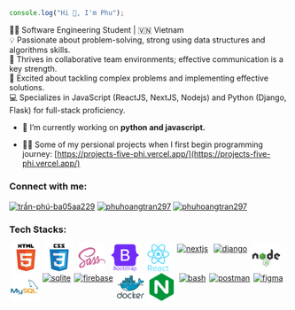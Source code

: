   ```javascript
console.log("Hi 👋, I'm Phu");
```
<p>👩‍💻 Software Engineering Student | 🇻🇳 Vietnam </br>💡 Passionate about problem-solving, strong using data structures and algorithms skills. </br>🤝 Thrives in collaborative team environments; effective communication is a key strength.</br>💪 Excited about tackling complex problems and implementing effective solutions. </br>💻 Specializes in JavaScript (ReactJS, NextJS, Nodejs) and Python (Django, Flask) for full-stack proficiency.

- 🔭 I’m currently working on **python and javascript.**

- 👨‍💻 Some of my persional projects when I first begin programming journey: [https://projects-five-phi.vercel.app/](https://projects-five-phi.vercel.app/)

<h3 align="left">Connect with me:</h3>

<p align="left">
  
<a href="https://linkedin.com/in/trần-phú-ba05aa229" target="blank"><img align="center" src="https://raw.githubusercontent.com/rahuldkjain/github-profile-readme-generator/master/src/images/icons/Social/linked-in-alt.svg" alt="trần-phú-ba05aa229" height="30" width="50" /></a>
<a href="https://www.hackerrank.com/phuhoangtran297" target="blank"><img align="center" src="https://raw.githubusercontent.com/rahuldkjain/github-profile-readme-generator/master/src/images/icons/Social/hackerrank.svg" alt="phuhoangtran297" height="30" width="50" /></a>
<a href="https://www.leetcode.com/phuhoangtran297" target="blank"><img align="center" src="https://raw.githubusercontent.com/rahuldkjain/github-profile-readme-generator/master/src/images/icons/Social/leet-code.svg" alt="phuhoangtran297" height="30" width="50" /></a>

</p>

<h3 align="left">Tech Stacks:</h3>
<div style="display: flex; flex-wrap: wrap; justify-content: space-around;>
  
  <a href="https://www.w3.org/html/" target="_blank" rel="noreferrer"><img src="https://raw.githubusercontent.com/devicons/devicon/master/icons/html5/html5-original-wordmark.svg" alt="html5" width="50" height="50"/></a>
  <a href="https://www.w3schools.com/css/" target="_blank" rel="noreferrer"><img src="https://raw.githubusercontent.com/devicons/devicon/master/icons/css3/css3-original-wordmark.svg" alt="css3" width="50" height="50"/></a>
  <a href="https://sass-lang.com" target="_blank" rel="noreferrer"><img src="https://raw.githubusercontent.com/devicons/devicon/master/icons/sass/sass-original.svg" alt="sass" width="50" height="50"/></a>
  <a href="https://getbootstrap.com" target="_blank" rel="noreferrer"><img src="https://raw.githubusercontent.com/devicons/devicon/master/icons/bootstrap/bootstrap-plain-wordmark.svg" alt="bootstrap" width="50" height="50"/></a>
  <a href="https://reactjs.org/" target="_blank" rel="noreferrer"><img src="https://raw.githubusercontent.com/devicons/devicon/master/icons/react/react-original-wordmark.svg" alt="react" width="50" height="50"/></a>
  <a href="https://nextjs.org/" target="_blank" rel="noreferrer"><img src="https://cdn.worldvectorlogo.com/logos/nextjs-2.svg" alt="nextjs" width="60" height="60"/></a>
  <a href="https://www.djangoproject.com/" target="_blank" rel="noreferrer"><img src="https://cdn.worldvectorlogo.com/logos/django.svg" alt="django" width="50" height="50"/></a>
  <a href="https://nodejs.org" target="_blank" rel="noreferrer"> <img src="https://raw.githubusercontent.com/devicons/devicon/master/icons/nodejs/nodejs-original-wordmark.svg" alt="nodejs" width="50" height="50"/> </a>

 </div>

<div style="display: flex; flex-wrap: wrap; justify-content: space-around;>
  
  <a href="https://www.mysql.com/" target="_blank" rel="noreferrer"> <img src="https://raw.githubusercontent.com/devicons/devicon/master/icons/mysql/mysql-original-wordmark.svg" alt="mysql" width="50" height="50"/> </a>
  <a href="https://wwnexw.sqlite.org/" target="_blank" rel="noreferrer"><img src="https://www.vectorlogo.zone/logos/sqlite/sqlite-icon.svg" alt="sqlite" width="50" height="50"/></a>
  <a href="https://firebase.google.com/" target="_blank" rel="noreferrer"><img src="https://www.vectorlogo.zone/logos/firebase/firebase-icon.svg" alt="firebase" width="50" height="50"/></a>
  <a href="https://www.docker.com/" target="_blank" rel="noreferrer"> <img src="https://raw.githubusercontent.com/devicons/devicon/master/icons/docker/docker-original-wordmark.svg" alt="docker" width="50" height="50"/> </a>
  <a href="https://www.nginx.com" target="_blank" rel="noreferrer"> <img src="https://raw.githubusercontent.com/devicons/devicon/master/icons/nginx/nginx-original.svg" alt="nginx" width="50" height="50"/> </a>
  <a href="https://www.gnu.org/software/bash/" target="_blank" rel="noreferrer"> <img src="https://www.vectorlogo.zone/logos/gnu_bash/gnu_bash-icon.svg" alt="bash" width="50" height="50"/> </a>
  <a href="https://postman.com" target="_blank" rel="noreferrer"><img src="https://www.vectorlogo.zone/logos/getpostman/getpostman-icon.svg" alt="postman" width="50" height="50"/></a>
  <a href="https://www.figma.com/" target="_blank" rel="noreferrer"><img src="https://www.vectorlogo.zone/logos/figma/figma-icon.svg" alt="figma" width="50" height="50"/></a>



 </div>


